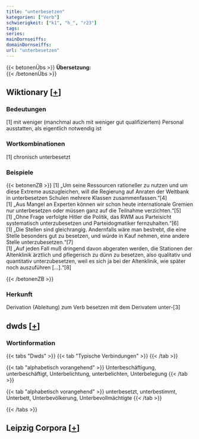 ```yaml
---
title: "unterbesetzen"
kategorien: ["Verb"]
schwierigkeit: ["k1", "h_", "r23"]
tags:
series:
mainDornseiffs:
domainDornseiffs:
url: "unterbesetzen"
---
```


{{< betonenÜbs >}}
**Übersetzung:**  
{{< /betonenÜbs >}}

## Wiktionary [[+](https://de.wiktionary.org/wiki/unterbesetzen)]

### Bedeutungen
[1] mit weniger (manchmal auch mit weniger gut qualifiziertem) Personal ausstatten, als eigentlich notwendig ist  

### Wortkombinationen
[1] chronisch unterbesetzt  

### Beispiele
{{< betonenZB >}}
[1] „Um seine Ressourcen rationeller zu nutzen und um diese Extreme auszugleichen, will die Regierung auf Anraten der Weltbank in unterbesetzen Schulen mehrere Klassen zusammenfassen.“[4]  
[1] „Aus Mangel an Experten können wir schon heute internationale Gremien nur unterbesetzen oder müssen ganz auf die Teilnahme verzichten.“[5]  
[1] „Ohne Frage verfolgte Hitler die Politik, das RWM aus Parteisicht systematisch unterzubesetzen und Parteidogmatiker fernzuhalten.“[6]  
[1] „Die Stellen sind gleichrangig. Andernfalls wäre man bestrebt, die eine Stelle besonders gut zu besetzen, und würde in Kauf nehmen, eine andere Stelle unterzubesetzen.“[7]  
[1] „Auf jeden Fall muß dringend davon abgeraten werden, die Stationen der Altenklinik ärztlich und pflegerisch zu dünn zu besetzen, also qualitativ und quantitativ unterzubesetzen, weil es sich ja bei der Altenklinik, wie später noch auszuführen […].“[8]  

{{< /betonenZB >}}
### Herkunft
Derivation (Ableitung) zum Verb besetzen mit dem Derivatem unter-[3]  



## dwds [[+](https://www.dwds.de/wb/unterbesetzen)]

### Wortinformation
{{< tabs "Dwds" >}}
{{< tab "Typische Verbindungen" >}}
{{< /tab >}}

{{< tab "alphabetisch vorangehend" >}}
Unterbeschäftigung, unterbeschäftigt, Unterbelichtung, unterbelichten, Unterbelegung
{{< /tab >}}

{{< tab "alphabetisch vorangehend" >}}
unterbesetzt, unterbestimmt, Unterbett, Unterbevölkerung, Unterbevollmächtigte
{{< /tab >}}

{{< /tabs >}}

## Leipzig Corpora [[+](https://corpora.uni-leipzig.de/en/res?word=unterbesetzen&corpusId=deu_newscrawl-public_2018)]

